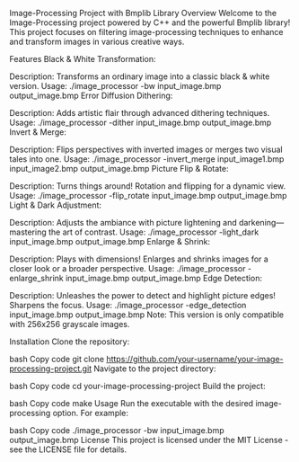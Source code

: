 Image-Processing Project with Bmplib Library
Overview
Welcome to the Image-Processing project powered by C++ and the powerful Bmplib library! This project focuses on filtering image-processing techniques to enhance and transform images in various creative ways.

Features
Black & White Transformation:

Description: Transforms an ordinary image into a classic black & white version.
Usage: ./image_processor -bw input_image.bmp output_image.bmp
Error Diffusion Dithering:

Description: Adds artistic flair through advanced dithering techniques.
Usage: ./image_processor -dither input_image.bmp output_image.bmp
Invert & Merge:

Description: Flips perspectives with inverted images or merges two visual tales into one.
Usage: ./image_processor -invert_merge input_image1.bmp input_image2.bmp output_image.bmp
Picture Flip & Rotate:

Description: Turns things around! Rotation and flipping for a dynamic view.
Usage: ./image_processor -flip_rotate input_image.bmp output_image.bmp
Light & Dark Adjustment:

Description: Adjusts the ambiance with picture lightening and darkening—mastering the art of contrast.
Usage: ./image_processor -light_dark input_image.bmp output_image.bmp
Enlarge & Shrink:

Description: Plays with dimensions! Enlarges and shrinks images for a closer look or a broader perspective.
Usage: ./image_processor -enlarge_shrink input_image.bmp output_image.bmp
Edge Detection:

Description: Unleashes the power to detect and highlight picture edges! Sharpens the focus.
Usage: ./image_processor -edge_detection input_image.bmp output_image.bmp
Note: This version is only compatible with 256x256 grayscale images.

Installation
Clone the repository:

bash
Copy code
git clone https://github.com/your-username/your-image-processing-project.git
Navigate to the project directory:

bash
Copy code
cd your-image-processing-project
Build the project:

bash
Copy code
make
Usage
Run the executable with the desired image-processing option. For example:

bash
Copy code
./image_processor -bw input_image.bmp output_image.bmp
License
This project is licensed under the MIT License - see the LICENSE file for details.
